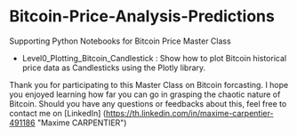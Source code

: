 # Bitcoin-Price-Analysis-Predictions
Supporting Python Notebooks for Bitcoin Price Master Class

- Level0_Plotting_Bitcoin_Candlestick  : Show how to plot Bitcoin historical price data as Candlesticks using the Plotly library.

Thank you for participating to this Master Class on Bitcoin forcasting. I hope you enjoyed learning how far you can go in grasping the chaotic nature of Bitcoin. Should you have any questions or feedbacks about this, feel free to contact me on [LinkedIn] (https://th.linkedin.com/in/maxime-carpentier-491186 "Maxime CARPENTIER")
